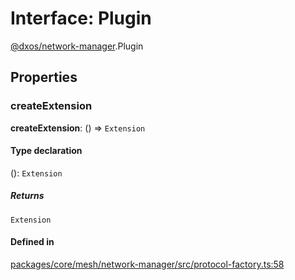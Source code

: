 # Interface: Plugin

[@dxos/network-manager](../modules/dxos_network_manager.md).Plugin

## Properties

### createExtension

 **createExtension**: () => `Extension`

#### Type declaration

(): `Extension`

##### Returns

`Extension`

#### Defined in

[packages/core/mesh/network-manager/src/protocol-factory.ts:58](https://github.com/dxos/dxos/blob/main/packages/core/mesh/network-manager/src/protocol-factory.ts#L58)
